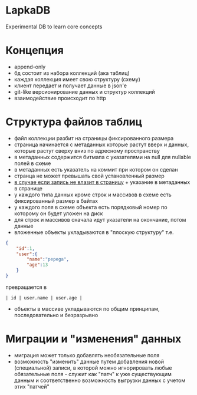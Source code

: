 # LapkaDB
Experimental DB to learn core concepts

# Концепция 
- append-only
- бд состоит из набора коллекций (ака таблиц)
- каждая коллекция имеет свою структуру (схему)
- клиент передает и получает данные в json'e
- git-like версионирование данных и структур коллекций
- взаимодействие происходит по http

# Структура файлов таблиц 
- файл коллекции разбит на страницы фиксированного размера
- страница начинается с метаданных которые растут вверх и данных, которые растут сверху вниз по адресному пространству
- в метаданных содержится битмапа с указателями на null для nullable полей в схеме
- в метаданных есть указатель на коммит при котором он сделан
- странца не может превышать свой установленный размер
- [в случае если запись не влазит в страницу](https://wiki.postgresql.org/wiki/TOAST) + указание в метаданных в странице
- у каждого типа данных кроме строк и массивов в схеме есть фиксированный размер в байтах
- у каждого поля в схеме объекта есть порядковый номер по которому он будет уложен на диск
- для строк и массивов сначала идут указатели на окончание, потом данные
- вложенные объекты укладываются в "плоскую структуру" т.е. 
```json
{
    "id":1,
    "user":{
        "name":"pepega",
        "age":13
    }
}
```
превращается в 
```
| id | user.name | user.age |
```
- объекты в массиве укладываются по общим принципам, последовательно и безразрывно

# Миграции и "изменения" данных
- миграция может только добавлять необязательные поля
- возможность "изменить" данные путем добавления новой (специальной) записи, в которой можно игнорировать любые обязательные поля - служит как "патч" к уже существующим данным и соответственно возможность выгрузки данных с учетом этих "патчей"